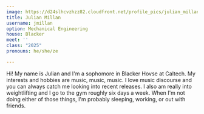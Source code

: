 ```yaml
---
image: https://d24slhcvzhzz82.cloudfront.net/profile_pics/julian_millan.jpg/Caltech_Student_ID_Photo.jpg
title: Julian Millan
username: jmillan
option: Mechanical Engineering
house: Blacker
meet: ''
class: "2025"
pronouns: he/she/ze

---
```

Hi! My name is Julian and I'm a sophomore in Blacker Hovse at Caltech. My interests and hobbies are music, music, music. I love music discourse and you can always catch me looking into recent releases. I also am really into weightlifting and I go to the gym roughly six days a week. When I'm not doing either of those things, I'm probably sleeping, working, or out with friends.